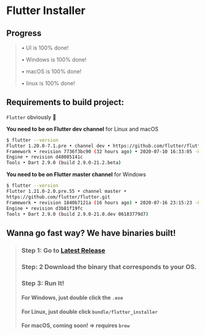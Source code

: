 # Flutter Installer

## Progress

> • UI is 100% done!
>
> • Windows is 100% done!
>
> • macOS is 100% done!
>
> • linux is 100% done!

## Requirements to build project:

`Flutter` obviously 🚀

**You need to be on Flutter dev channel** for Linux and macOS

```bash
$ flutter --version
Flutter 1.20.0-7.1.pre • channel dev • https://github.com/flutter/flutter.git
Framework • revision 7736f3bc90 (32 hours ago) • 2020-07-10 16:33:05 -0700
Engine • revision d48085141c
Tools • Dart 2.9.0 (build 2.9.0-21.2.beta)
```

**You need to be on Flutter master channel** for Windows

```bash
$ flutter --version
Flutter 1.21.0-2.0.pre.55 • channel master •
https://github.com/flutter/flutter.git
Framework • revision 1840b7121a (16 hours ago) • 2020-07-16 23:15:23 -0700
Engine • revision d3b81f19fc
Tools • Dart 2.9.0 (build 2.9.0-21.0.dev 06183779d7)
```

## Wanna go fast way? We have binaries built!

> ### Step 1: Go to [Latest Release](https://github.com/YazeedAlKhalaf/Flutter_Installer/releases/latest)
>
> ### Step: 2 Download the binary that corresponds to your OS.
>
> ### Step 3: Run It!
>
> #### For Windows, just double click the `.exe`
>
> #### For Linux, just double click `bundle/flutter_installer`
>
> #### For macOS, coming soon! => requires `brew`